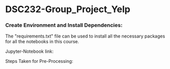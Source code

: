 # DSC232-Group_Project_Yelp

### Create Environment and Install Dependencies:
The "requirements.txt" file can be used to install all the necessary packages for all the notebooks in this course.


Jupyter-Notebook link:

Steps Taken for Pre-Processing:



